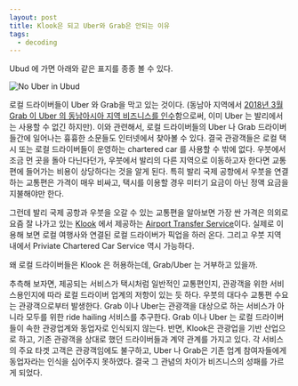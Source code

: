 ```yaml
---
layout: post
title: Klook은 되고 Uber와 Grab은 안되는 이유
tags:
  - decoding
---
```


Ubud 에 가면 아래와 같은 표지를 종종 볼 수 있다.

![No Uber in Ubud](https://drive.google.com/uc?id=1stXhsRYEHc51K5aIvOPZwaejFt18XIH8)

로컬 드라이버들이 Uber 와 Grab을 막고 있는 것이다. (동남아 지역에서 [2018년 3월 Grab 이 Uber 의 동남아시아 지역 비즈니스를 인수](https://techcrunch.com/story/uber-is-exiting-southeast-asia/)함으로써, 이미 Uber 는 발리에서는 사용할 수 없긴 하지만). 이와 관련해서, 로컬 드라이버들의  Uber 나 Grab 드라이버들간에 일어나는 흉흉한 소문들도 인터넷에서 찾아볼 수 있다. 결국 관광객들은 로컬 택시 또는 로컬 드라이버들이 운영하는 chartered car 를 사용할 수 밖에 없다. 우붓에서 조금 먼 곳을 돌아 다닌다던가, 우붓에서 발리의 다른 지역으로 이동하고자 한다면 교통편에 들어가는 비용이 상당하다는 것을 알게 된다. 특히 발리 국제 공항에서 우붓을 연결하는 교통편은 가격이 매우 비싸고, 택시를 이용할 경우 미터기 요금이 아닌 정액 요금을 지불해야만 한다.

그런데 발리 국제 공항과 우붓을 오갈 수 있는 교통편을 알아보면 가장 싼 가격은 의외로 요즘 잘 나가고 있는 [Klook](https://www.klook.com/?aid=8423) 에서 제공하는 [Airport Transfer Service](https://www.klook.com/activity/794-airport-transfers-bali/?aid=8423)이다. 실제로 이용해 보면 로컬 여행사와 연결된 로컬 드라이버가 픽업을 하러 온다. 그리고 우붓 지역 내에서 Priviate Chartered Car Service 역시 가능하다.

왜 로컬 드라이버들은 Klook 은 허용하는데, Grab/Uber 는 거부하고 있을까.

추측해 보자면, 제공되는 서비스가 택시처럼 일반적인 교통편인지, 관광객을 위한 서비스용인지에 따라 로컬 드라이버 업계의 저항이 있는 듯 하다. 우붓의 대다수 교통편 수요는 관광객으로부터 발생한다. Grab 이나 Uber는 관광객을 대상으로 하는 서비스가 아니라 모두를 위한 ride hailing 서비스를 추구한다. Grab 이나 Uber 는 로컬 드라이버들이 속한 관광업계와 동업자로 인식되지 않는다. 반면, Klook은 관광업을 기반 산업으로 하고, 기존 관광객을 상대로 했던 드라이버들과 계약 관계를 가지고 있다. 각 서비스의 주요 타겟 고객은 관광객임에도 불구하고, Uber 나 Grab은 기존 업계 참여자들에게 동업자라는 인식을 심어주지 못하였다. 결국 그 관념의 차이가 비즈니스의 성패를 가르게 되었다.

